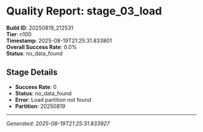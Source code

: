 # Quality Report: stage_03_load

**Build ID**: 20250819_212531  
**Tier**: n100  
**Timestamp**: 2025-08-19T21:25:31.833801  
**Overall Success Rate**: 0.0%  
**Status**: no_data_found

## Stage Details

- **Success Rate**: 0
- **Status**: no_data_found
- **Error**: Load partition not found
- **Partition**: 20250819

---
*Generated: 2025-08-19T21:25:31.833927*
